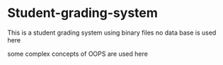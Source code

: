 # Student-grading-system

This is a student grading system using binary files 
no data base is used here

some complex concepts of OOPS are used here
